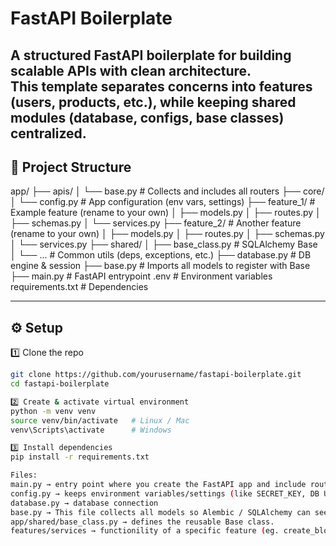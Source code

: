 # FastAPI Boilerplate

A structured **FastAPI boilerplate** for building scalable APIs with clean architecture.  
This template separates concerns into **features** (users, products, etc.), while keeping shared modules (database, configs, base classes) centralized.
---

## 📂 Project Structure

app/
├── apis/
│ └── base.py # Collects and includes all routers
├── core/
│ └── config.py # App configuration (env vars, settings)
├── feature_1/ # Example feature (rename to your own)
│ ├── models.py
│ ├── routes.py
│ ├── schemas.py
│ └── services.py
├── feature_2/ # Another feature (rename to your own)
│ ├── models.py
│ ├── routes.py
│ ├── schemas.py
│ └── services.py
├── shared/
│ ├── base_class.py # SQLAlchemy Base
│ └── ... # Common utils (deps, exceptions, etc.)
├── database.py # DB engine & session
├── base.py # Imports all models to register with Base
├── main.py # FastAPI entrypoint
.env # Environment variables
requirements.txt # Dependencies

---

## ⚙️ Setup

1️⃣ Clone the repo
```bash
git clone https://github.com/yourusername/fastapi-boilerplate.git
cd fastapi-boilerplate

2️⃣ Create & activate virtual environment
python -m venv venv
source venv/bin/activate   # Linux / Mac
venv\Scripts\activate      # Windows

3️⃣ Install dependencies
pip install -r requirements.txt

Files:
main.py → entry point where you create the FastAPI app and include routers.
config.py → keeps environment variables/settings (like SECRET_KEY, DB URL).
database.py → database connection
base.py → This file collects all models so Alembic / SQLAlchemy can see them.
app/shared/base_class.py → defines the reusable Base class.
features/services → functionility of a specific feature (eg. create_blog, update_blog etc)

